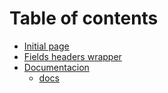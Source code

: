 # Table of contents

* [Initial page](README.md)
* [Fields headers wrapper](undefined.md)
* [Documentacion](docs/README.md)
  * [docs](docs/docs.md)

